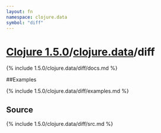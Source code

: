 ```yaml
---
layout: fn
namespace: clojure.data
symbol: "diff"
---
```


# [Clojure 1.5.0](../../)/[clojure.data](../)/diff

{% include 1.5.0/clojure.data/diff/docs.md %}

##Examples

{% include 1.5.0/clojure.data/diff/examples.md %}
## Source
{% include 1.5.0/clojure.data/diff/src.md %}


